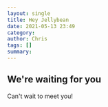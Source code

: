 ```yaml
---
layout: single
title: Hey Jellybean
date: 2021-05-13 23:49 
category: 
author: Chris 
tags: [] 
summary: 
---
```

## We're waiting for you

Can't wait to meet you!

